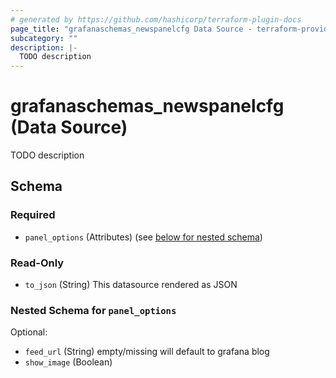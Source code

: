 ```yaml
---
# generated by https://github.com/hashicorp/terraform-plugin-docs
page_title: "grafanaschemas_newspanelcfg Data Source - terraform-provider-grafana-schemas"
subcategory: ""
description: |-
  TODO description
---
```


# grafanaschemas_newspanelcfg (Data Source)

TODO description



<!-- schema generated by tfplugindocs -->
## Schema

### Required

- `panel_options` (Attributes) (see [below for nested schema](#nestedatt--panel_options))

### Read-Only

- `to_json` (String) This datasource rendered as JSON

<a id="nestedatt--panel_options"></a>
### Nested Schema for `panel_options`

Optional:

- `feed_url` (String) empty/missing will default to grafana blog
- `show_image` (Boolean)


